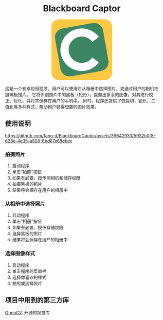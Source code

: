 <h1 align="center">Blackboard Captor</h1>
<p align="center"><img width="200" src="./logo.svg"></p>

这是一个安卓应用程序，用户可以使用它从相册中选择图片，或通过用户的相机拍摄黑板照片。
它将识别照片中的黑板（矩形），裁剪出多余的图像，对其进行校正、优化，并将其保存在用户的手机中。
同时，程序还提供了仅裁切、锐化、二值化等多种样式，帮助用户获得想要的图片效果。

## 使用说明
https://github.com/fang-d/BlackboardCaptor/assets/39642933/5932b0f8-628e-4e35-a628-8bd87e65ebec

### 拍摄照片
1. 启动程序
2. 单击“拍照”按钮
3. 如果有必要，授予照相机和储存权限
4. 拍摄黑板的照片
5. 结果将会保存在用户的相册中

### 从相册中选择照片
1. 启动程序
2. 单击“相册”按钮
3. 如果有必要，授予存储权限
4. 选择黑板的照片
5. 结果将会保存在用户的相册中

### 选择图像样式
1. 启动程序
2. 单击程序的菜单栏
3. 选择你喜欢的样式
4. 拍照或选择照片

## 项目中用到的第三方库
[OpenCV](https://github.com/opencv/opencv): 开源的视觉库
